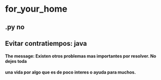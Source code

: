 # for_your_home
## .py no
## Evitar contratiempos: java
#### The message: Existen otros problemas mas importantes por resolver. No dejes toda
#### una vida por algo que es de poco interes o ayuda para muchos.
